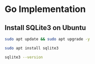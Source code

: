 # Go Implementation

## Install SQLite3 on Ubuntu

```sh
sudo apt update && sudo apt upgrade -y
```

```sh
sudo apt install sqlite3
```

```sh
sqlite3 --version
```
